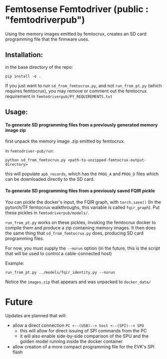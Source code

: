 # Femtosense Femtodriver (public : "femtodriverpub")

Using the memory images emitted by femtocrux, creates an SD card programming file that the firmware uses.

## Installation:

in the base directory of the repo:

```
pip install -e .
```

If you just want to run `sd_from_femtocrux.py`, and not `run_from_pt.py` (which requires femtocrux),
you may remove or comment out the femtocrux requirement in `femtodriverpub/PY_REQUIREMENTS.txt`

## Usage:

#### To generate SD programming files from a previously generated memory image zip

first unpack the memory image .zip emitted by femtocrux.

in `femtodriver-pub/run`:

```
python sd_from_femtocrux.py <path-to-unzipped-femtocrux-output-directory>
```

this will populate `apb_records`, which has the `PROG_A` and `PROG_D` files which can be downloaded directly to the SD card.

#### To generate SD programming files from a previously saved FQIR pickle

You can pickle the docker's input, the FQIR graph, with `torch.save()` (In the pytorch/TF femtocrux walkthroughs, this variable is called `fqir_graph`). Put these pickles in `femtodriverpub/models/`.

`run_from_pt.py` works on these pickles, invoking the femtocrux docker to compile them and produce a zip containing memory images. It then does the same thing that `sd_from_femtocrux.py` does, producing SD card programming files. 

For now, you must supply the `--norun` option (in the future, this is the script that will be used to control a cable-connected host)

Example:

```
run_from_pt.py ../models/fqir_identity.py --norun
```

Notice the `images.zip` that appears and was unpacked to `docker_data/`

# Future

Updates are planned that will:
- allow a direct connection `PC <--(USB)--> host <--(SPI)--> SPU`
    - this will allow for direct issuing of SPI commands from the PC
    - it will also enable side-by-side comparison of the SPU and the golden model running inside the docker container
- allow creation of a more compact programming file for the EVK's SPI flash

